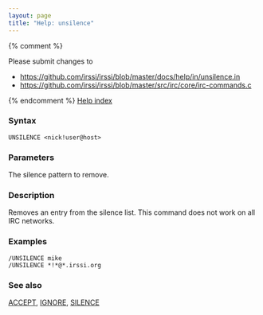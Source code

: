 ```yaml
---
layout: page
title: "Help: unsilence"
---
```


{% comment %}

Please submit changes to
- https://github.com/irssi/irssi/blob/master/docs/help/in/unsilence.in
- https://github.com/irssi/irssi/blob/master/src/irc/core/irc-commands.c


{% endcomment %}
[Help index](/documentation/help)

### Syntax ###

<div class="highlight irssisyntax"><pre style="\-\-cmdlen:9ch"><code><span class="synB">UNSILENCE</span> <span class="synB05">&lt;nick!user@host></span></code></pre></div>



### Parameters ###

The silence pattern to remove.

### Description ###

Removes an entry from the silence list. This command does not work on all
    IRC networks.

### Examples ###

    /UNSILENCE mike
    /UNSILENCE *!*@*.irssi.org

### See also ###
[ACCEPT](/documentation/help/accept), [IGNORE](/documentation/help/ignore), [SILENCE](/documentation/help/silence)


